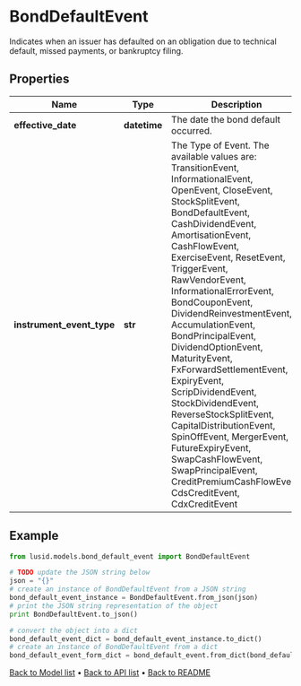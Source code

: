 # BondDefaultEvent

Indicates when an issuer has defaulted on an obligation due to technical default, missed payments, or bankruptcy filing.

## Properties
Name | Type | Description | Notes
------------ | ------------- | ------------- | -------------
**effective_date** | **datetime** | The date the bond default occurred. | 
**instrument_event_type** | **str** | The Type of Event. The available values are: TransitionEvent, InformationalEvent, OpenEvent, CloseEvent, StockSplitEvent, BondDefaultEvent, CashDividendEvent, AmortisationEvent, CashFlowEvent, ExerciseEvent, ResetEvent, TriggerEvent, RawVendorEvent, InformationalErrorEvent, BondCouponEvent, DividendReinvestmentEvent, AccumulationEvent, BondPrincipalEvent, DividendOptionEvent, MaturityEvent, FxForwardSettlementEvent, ExpiryEvent, ScripDividendEvent, StockDividendEvent, ReverseStockSplitEvent, CapitalDistributionEvent, SpinOffEvent, MergerEvent, FutureExpiryEvent, SwapCashFlowEvent, SwapPrincipalEvent, CreditPremiumCashFlowEvent, CdsCreditEvent, CdxCreditEvent | 

## Example

```python
from lusid.models.bond_default_event import BondDefaultEvent

# TODO update the JSON string below
json = "{}"
# create an instance of BondDefaultEvent from a JSON string
bond_default_event_instance = BondDefaultEvent.from_json(json)
# print the JSON string representation of the object
print BondDefaultEvent.to_json()

# convert the object into a dict
bond_default_event_dict = bond_default_event_instance.to_dict()
# create an instance of BondDefaultEvent from a dict
bond_default_event_form_dict = bond_default_event.from_dict(bond_default_event_dict)
```
[Back to Model list](../README.md#documentation-for-models) &#8226; [Back to API list](../README.md#documentation-for-api-endpoints) &#8226; [Back to README](../README.md)


